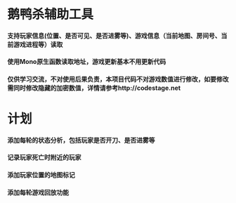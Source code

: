 # 鹅鸭杀辅助工具
#### 支持玩家信息(位置、是否可见、是否进雾等)、游戏信息（当前地图、房间号、当前游戏进程等）读取
#### 使用Mono原生函数读取地址，游戏更新基本不用更新代码
#### 仅供学习交流，不对使用后果负责，本项目代码不对游戏数值进行修改，如要修改需同时修改隐藏的加密数值，详情请参考http://codestage.net

# 计划
#### 添加每轮的状态分析，包括玩家是否开刀、是否进雾等
#### 记录玩家死亡时附近的玩家
#### 添加玩家位置的地图标记
#### 添加每轮游戏回放功能